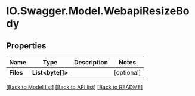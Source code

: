 # IO.Swagger.Model.WebapiResizeBody
## Properties

Name | Type | Description | Notes
------------ | ------------- | ------------- | -------------
**Files** | **List&lt;byte[]&gt;** |  | [optional] 

[[Back to Model list]](../README.md#documentation-for-models) [[Back to API list]](../README.md#documentation-for-api-endpoints) [[Back to README]](../README.md)

